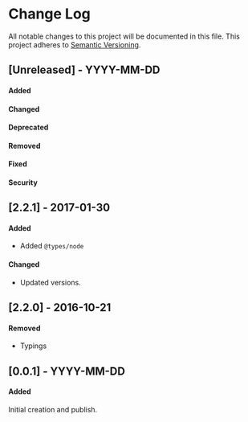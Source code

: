 # Change Log
All notable changes to this project will be documented in this file.
This project adheres to [Semantic Versioning](http://semver.org/).


## [Unreleased] - YYYY-MM-DD
#### Added
#### Changed
#### Deprecated
#### Removed
#### Fixed
#### Security

## [2.2.1] - 2017-01-30
#### Added
- Added `@types/node`
#### Changed
- Updated versions.


## [2.2.0] - 2016-10-21
#### Removed
- Typings


## [0.0.1] - YYYY-MM-DD
#### Added
Initial creation and publish.
